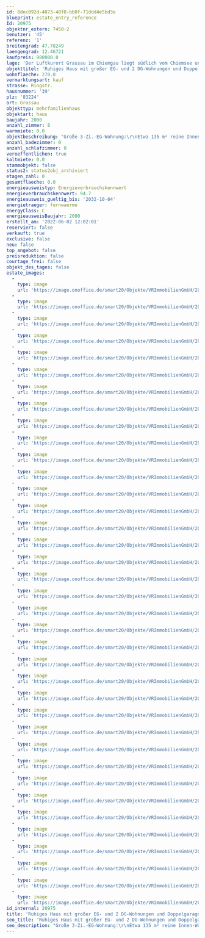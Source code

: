 ```yaml
---
id: 8dec092d-4873-48f8-bb0f-71ddd4e5bd3e
blueprint: estate_entry_reference
Id: 20975
objektnr_extern: 7450-2
benutzer: '45'
referenz: '1'
breitengrad: 47.78249
laengengrad: 12.46721
kaufpreis: 980000.0
lage: 'Der Luftkurort Grassau im Chiemgau liegt südlich vom Chiemsee und ist das Zentrum vom beliebten Achental mit bester Versorgung in vielerlei Hinsicht *** Nur wenige Gehminuten zu großen Supermärkten und zum erholsamen Achendamm *** Ganz nahe u.a. auch: 18-Loch-Golfplatz, viele Wander- und Radwege z.B. im Naturschutzgebiet Kendlmühlfilzn, der Reifinger Badesee, die Hochplatten-Sesselliftbahn usw. *** An einer ruhigen Anliegerstraße, die idealerweise nördlich vom Haus verläuft *** Der eingefriedete Garten mit Weiher ist wegen Bewuchs außerhalb des Grundstücks auf einer öffentlichen Freifläche mit Bächlein so gut wie nicht einsehbar *** Viel Grün und auch die Berge im Blick'
objekttitel: 'Ruhiges Haus mit großer EG- und 2 DG-Wohnungen und Doppelgarage'
wohnflaeche: 270.0
vermarktungsart: kauf
strasse: Ringstr.
hausnummer: '39'
plz: '83224'
ort: Grassau
objekttyp: mehrfamilienhaus
objektart: haus
baujahr: 2000
anzahl_zimmer: 8
warmmiete: 0.0
objektbeschreibung: "Große 3-Zi.-EG-Wohnung:\r\nEtwa 135 m² reine Innen-Wohnfläche. Zugang zur Doppelgarage mit el. Sektionaltoren, von der man in den Teilkeller mit der Haustechnik gelangt. Zugang auch zum Treppenhaus mit eigener Haustür zu den 2 Dachwohnungen *** Kachelofen mit Sichtfeuer im Bereich des Wintergartens an der westlichen, großteils überdachten Südterrasse mit Garagenzugang. Es gibt eine weitere Südterrasse mit Ausgang vom Hauswirtschaftsraum mit Infrarotsauna *** Großes Bad mit Whirlpoolwanne und Gäste-WC *** Geflieste Böden mit schönen Einlegearbeiten in Diele und Wohnzimmer *** Elektrische Außenrollos\r\n\r\n2-Zi.-DG-Wohnung mit Ostbalkon:\r\nNoch vermietet an eine Dame bis spätestens 31.08.2024 *** 2 Balkonausgänge *** Bad mit Fenster. Wohnraum mit Panoramadachfenstern\r\n\r\n2-Zi.-DG-Wohnung mit Südbalkon:\r\nKüche und Bad mit Dachfenster. Wohn- und Schlafraum haben zusätzlich Panoramadachfenster *** Geräumiger Abstellspeicher\r\n\r\nAllgemein:\r\nInklusive Einbauküchen und Einbau-Schlafzimmerschrank im EG *** Garagenvorplatz und westl. Südterrasse gepflastert *** Naturfernwärme seit 2008 und Solaranlage *** Wohnbereiche mit Fußbodenheizung"
anzahl_badezimmer: 0
anzahl_schlafzimmer: 0
veroeffentlichen: true
kaltmiete: 0.0
stammobjekt: false
status2: status2obj_archiviert
etagen_zahl: 0
gesamtflaeche: 0.0
energieausweistyp: Energieverbrauchskennwert
energieverbrauchskennwert: 94.7
energieausweis_gueltig_bis: '2032-10-04'
energietraeger: fernwaerme
energyClass: C
energieausweisBaujahr: 2000
erstellt_am: '2022-06-02 12:02:01'
reserviert: false
verkauft: true
exclusive: false
neu: false
top_angebot: false
preisreduktion: false
courtage_frei: false
objekt_des_tages: false
estate_images:
  -
    type: image
    url: 'https://image.onoffice.de/smart20/Objekte/VRImmobilienGmbH/20975/3fa43e25-d461-4e30-973f-f0fb5446aa3b.jpg'
  -
    type: image
    url: 'https://image.onoffice.de/smart20/Objekte/VRImmobilienGmbH/20975/98dfd999-d16e-4bbe-8ca2-249cc519f054.jpg'
  -
    type: image
    url: 'https://image.onoffice.de/smart20/Objekte/VRImmobilienGmbH/20975/45218484-9449-40f7-b7ed-3591f6464497.jpg'
  -
    type: image
    url: 'https://image.onoffice.de/smart20/Objekte/VRImmobilienGmbH/20975/0da0dd86-3155-4e85-8897-b7e519191371.jpg'
  -
    type: image
    url: 'https://image.onoffice.de/smart20/Objekte/VRImmobilienGmbH/20975/48f36914-2a3f-4149-b254-f7d1701f8dea.jpg'
  -
    type: image
    url: 'https://image.onoffice.de/smart20/Objekte/VRImmobilienGmbH/20975/065af736-e60a-41ca-928d-277f3924f464.jpg'
  -
    type: image
    url: 'https://image.onoffice.de/smart20/Objekte/VRImmobilienGmbH/20975/ec5dd8f2-07dc-4d24-9b06-310316fd5c45.jpg'
  -
    type: image
    url: 'https://image.onoffice.de/smart20/Objekte/VRImmobilienGmbH/20975/e7794799-df4e-4665-a3b5-99d8816e4e1d.jpg'
  -
    type: image
    url: 'https://image.onoffice.de/smart20/Objekte/VRImmobilienGmbH/20975/7e1b54c8-da92-476b-8019-b18bf1de99cf.jpg'
  -
    type: image
    url: 'https://image.onoffice.de/smart20/Objekte/VRImmobilienGmbH/20975/afef30b6-5ad0-47d6-9fe4-c7d8a11195fb.jpg'
  -
    type: image
    url: 'https://image.onoffice.de/smart20/Objekte/VRImmobilienGmbH/20975/8277a4eb-aa8e-45dd-baf9-f51877b26b1e.jpg'
  -
    type: image
    url: 'https://image.onoffice.de/smart20/Objekte/VRImmobilienGmbH/20975/f9631581-b696-4a6a-93ff-855fc9845b04.jpg'
  -
    type: image
    url: 'https://image.onoffice.de/smart20/Objekte/VRImmobilienGmbH/20975/917fe3c9-297c-4b66-a8bc-d414287b7ac0.jpg'
  -
    type: image
    url: 'https://image.onoffice.de/smart20/Objekte/VRImmobilienGmbH/20975/6cfe366f-52bd-4d5f-9f15-15b3fa6bd005.jpg'
  -
    type: image
    url: 'https://image.onoffice.de/smart20/Objekte/VRImmobilienGmbH/20975/24d21c00-7649-4c3b-868b-3156710e1949.jpg'
  -
    type: image
    url: 'https://image.onoffice.de/smart20/Objekte/VRImmobilienGmbH/20975/b5c813e3-f4fc-40bf-ac74-c71f666f700a.jpg'
  -
    type: image
    url: 'https://image.onoffice.de/smart20/Objekte/VRImmobilienGmbH/20975/c27f1b04-0c88-4a0a-93f2-1c2e5a9c25d5.jpg'
  -
    type: image
    url: 'https://image.onoffice.de/smart20/Objekte/VRImmobilienGmbH/20975/b3c58921-d7c3-49ee-a8e1-31d2edc78f85.jpg'
  -
    type: image
    url: 'https://image.onoffice.de/smart20/Objekte/VRImmobilienGmbH/20975/b9d6963c-3fee-40a7-aa41-f67847b6fd7c.jpg'
  -
    type: image
    url: 'https://image.onoffice.de/smart20/Objekte/VRImmobilienGmbH/20975/117a5e25-fc6a-4796-bac3-872d057da269.jpg'
  -
    type: image
    url: 'https://image.onoffice.de/smart20/Objekte/VRImmobilienGmbH/20975/c4bf376d-e83a-442d-ac3d-3f6bdb9628f7.jpg'
  -
    type: image
    url: 'https://image.onoffice.de/smart20/Objekte/VRImmobilienGmbH/20975/a6799818-7306-4d18-9b0d-a915d182930f.jpg'
  -
    type: image
    url: 'https://image.onoffice.de/smart20/Objekte/VRImmobilienGmbH/20975/61025425-7ad3-47e5-801e-583768bebc66.jpg'
  -
    type: image
    url: 'https://image.onoffice.de/smart20/Objekte/VRImmobilienGmbH/20975/76303b80-8b80-4db9-91e5-9ab3c86acc49.jpg'
  -
    type: image
    url: 'https://image.onoffice.de/smart20/Objekte/VRImmobilienGmbH/20975/3268d148-7b08-4787-ba5e-00f7d912cd48.jpg'
  -
    type: image
    url: 'https://image.onoffice.de/smart20/Objekte/VRImmobilienGmbH/20975/f4c055eb-434f-4f68-9663-a31292bb45e0.jpg'
  -
    type: image
    url: 'https://image.onoffice.de/smart20/Objekte/VRImmobilienGmbH/20975/c19dbaa2-04a0-43d5-9674-c2b1fa3b3e4f.jpg'
  -
    type: image
    url: 'https://image.onoffice.de/smart20/Objekte/VRImmobilienGmbH/20975/c90387c2-cddf-4b97-8792-816c2684ba84.jpg'
  -
    type: image
    url: 'https://image.onoffice.de/smart20/Objekte/VRImmobilienGmbH/20975/59eafe4a-d1be-48dd-95ad-3f0ed2a1cd6c.jpg'
  -
    type: image
    url: 'https://image.onoffice.de/smart20/Objekte/VRImmobilienGmbH/20975/0597e140-58c3-4eee-b168-7adfe9d2d0e4.jpg'
  -
    type: image
    url: 'https://image.onoffice.de/smart20/Objekte/VRImmobilienGmbH/20975/66b7294b-2f76-468a-af74-be82da0f04d5.jpg'
  -
    type: image
    url: 'https://image.onoffice.de/smart20/Objekte/VRImmobilienGmbH/20975/bcc63a68-5176-4465-9d7b-50343aed417a.jpg'
  -
    type: image
    url: 'https://image.onoffice.de/smart20/Objekte/VRImmobilienGmbH/20975/99a7e424-5191-4dfa-bb40-e948719d3213.jpg'
  -
    type: image
    url: 'https://image.onoffice.de/smart20/Objekte/VRImmobilienGmbH/20975/32ed0a6c-d00e-4bee-975d-e8eb5d2e7517.jpg'
  -
    type: image
    url: 'https://image.onoffice.de/smart20/Objekte/VRImmobilienGmbH/20975/c6ad5919-ec5b-48e7-ba0e-eab67f205bbe.jpg'
  -
    type: image
    url: 'https://image.onoffice.de/smart20/Objekte/VRImmobilienGmbH/20975/e3890b58-41fc-4b28-b8ca-673d6d83de17.jpg'
  -
    type: image
    url: 'https://image.onoffice.de/smart20/Objekte/VRImmobilienGmbH/20975/80f2e0b2-42bb-4a3b-910c-8aa7d3a8be3d.jpg'
id_internal: 20975
title: 'Ruhiges Haus mit großer EG- und 2 DG-Wohnungen und Doppelgarage'
seo_title: 'Ruhiges Haus mit großer EG- und 2 DG-Wohnungen und Doppelgarage'
seo_description: "Große 3-Zi.-EG-Wohnung:\r\nEtwa 135 m² reine Innen-Wohnfläche. Zugang zur Doppelgarage mit el. Sektionaltoren, von der man in den Teilkeller mit der Haustechni"
---
```

